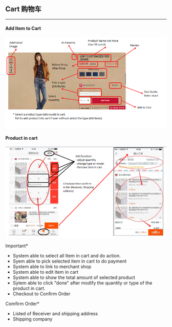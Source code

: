 ## Cart 购物车

---

#### Add Item to Cart 

![](/assets/ProductAddToCart.png)



####  Product in cart

![](/assets/CartItem.png)

Important\*

* System able to select all Item in cart and do action. 
* Syem able to pick selected item in cart to do payment 
* System able to link to merchant shop 
* System able to edit item in cart 
* System able to show the total amount of selected product
* Sytem able to click "done" after modify the quantity or type of the product in cart. 
* Checkout to Confirm Order 

Comfirm Order\*

* Listed of Receiver and shipping address
* Shipping company 



